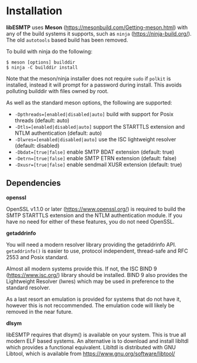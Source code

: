 # Installation
**libESMTP** uses **Meson** (https://mesonbuild.com/Getting-meson.html) with
any of the build systems it supports, such as `ninja` (https://ninja-build.org/).
The old `autotools` based build has been removed.

To build with ninja do the following:

```/bin/sh
$ meson [options] builddir
$ ninja -C builddir install
```

Note that the meson/ninja installer does not require `sudo` if `polkit` is
installed, instead it will prompt for a password during install. This avoids
polluting builddir with files owned by root.

As well as the standard meson options, the following are supported:
* `-Dpthreads=[enabled|disabled|auto]`
build with support for Posix threads (default: auto)
* `-Dtls=[enabled|disabled|auto]`
support the STARTTLS extension and NTLM authentication (default: auto)
* `-Dlwres=[enabled|disabled|auto]`
use the ISC lightweight resolver (default: disabled)
* `-Dbdat=[true|false]`
enable SMTP BDAT extension (default: true)
* `-Detrn=[true|false]`
enable SMTP ETRN extension (default: false)
* `-Dxusr=[true|false]`
enable sendmail XUSR extension (default: true)

## Dependencies

**openssl**

OpenSSL v1.1.0 or later (https://www.openssl.org/) is required to build the
SMTP STARTTLS extension and the NTLM authentication module.  If you have no
need for either of these features, you do not need OpenSSL.

**getaddrinfo**

You will need a modern resolver library providing the getaddrinfo API.
``getaddrinfo()`` is easier to use, protocol independent, thread-safe and RFC
2553 and Posix standard.

Almost all modern systems provide this. If not, the ISC BIND 9 (https://www.isc.org/)
library should be installed. BIND 9 also provides the Lightweight Resolver
(lwres) which may be used in preference to the standard resolver.

As a last resort an emulation is provided for systems that do not have it,
however this is not reccommended. The emulation code will likely be removed in
the near future.

**dlsym**

libESMTP requires that dlsym() is available on your system.  This is
true all modern ELF based systems.  An alternative is to download
and install libltdl which provides a functional equivalent.  Libltdl is
distributed with GNU Libtool, which is available from
https://www.gnu.org/software/libtool/

